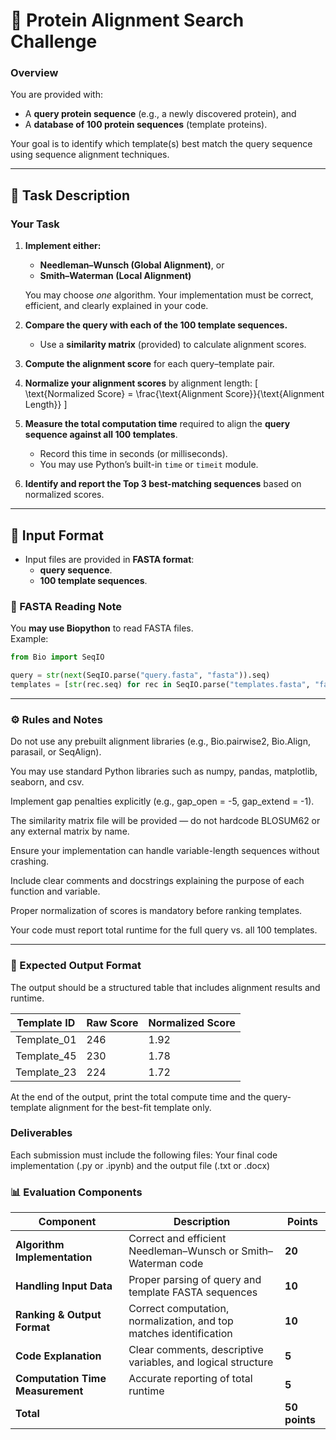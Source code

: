 # 🧬 Protein Alignment Search Challenge

### Overview
You are provided with:
- A **query protein sequence** (e.g., a newly discovered protein), and  
- A **database of 100 protein sequences** (template proteins).  

Your goal is to identify which template(s) best match the query sequence using sequence alignment techniques.

---

## 🧠 Task Description

### Your Task
1. **Implement either:**
   - **Needleman–Wunsch (Global Alignment)**, or  
   - **Smith–Waterman (Local Alignment)**  

   You may choose *one* algorithm. Your implementation must be correct, efficient, and clearly explained in your code.

2. **Compare the query with each of the 100 template sequences.**
   - Use a **similarity matrix** (provided) to calculate alignment scores.  

3. **Compute the alignment score** for each query–template pair.

4. **Normalize your alignment scores** by alignment length:
   \[
   \text{Normalized Score} = \frac{\text{Alignment Score}}{\text{Alignment Length}}
   \]

5. **Measure the total computation time** required to align the **query sequence against all 100 templates**.  
   - Record this time in seconds (or milliseconds).  
   - You may use Python’s built-in `time` or `timeit` module.

6. **Identify and report the Top 3 best-matching sequences** based on normalized scores.

---

## 📂 Input Format
- Input files are provided in **FASTA format**:
  - **query sequence**.
  - **100 template sequences**.

### 🔹 FASTA Reading Note
You **may use Biopython** to read FASTA files.  
Example:

```python
from Bio import SeqIO

query = str(next(SeqIO.parse("query.fasta", "fasta")).seq)
templates = [str(rec.seq) for rec in SeqIO.parse("templates.fasta", "fasta")]
```
---
### ⚙️ Rules and Notes
Do not use any prebuilt alignment libraries (e.g., Bio.pairwise2, Bio.Align, parasail, or SeqAlign).

You may use standard Python libraries such as numpy, pandas, matplotlib, seaborn, and csv.

Implement gap penalties explicitly (e.g., gap_open = -5, gap_extend = -1).

The similarity matrix file will be provided — do not hardcode BLOSUM62 or any external matrix by name.

Ensure your implementation can handle variable-length sequences without crashing.

Include clear comments and docstrings explaining the purpose of each function and variable.

Proper normalization of scores is mandatory before ranking templates.

Your code must report total runtime for the full query vs. all 100 templates.

---

### 🧾 Expected Output Format

The output should be a structured table that includes alignment results and runtime.

| Template ID | Raw Score | Normalized Score |
|--------------|------------|------------------|
| Template_01 | 246 | 1.92 |
| Template_45 | 230 | 1.78 |
| Template_23 | 224 | 1.72 |

At the end of the output, print the total compute time and the query-template alignment for the best-fit template only.

### Deliverables

Each submission must include the following files: Your final code implementation (.py or .ipynb) and the output file (.txt or .docx)

### 📊 Evaluation Components

| Component | Description | Points |
|------------|-------------|--------|
| **Algorithm Implementation** | Correct and efficient Needleman–Wunsch or Smith–Waterman code | **20** |
| **Handling Input Data** | Proper parsing of query and template FASTA sequences | **10** |
| **Ranking & Output Format** | Correct computation, normalization, and top matches identification | **10** |
| **Code Explanation** | Clear comments, descriptive variables, and logical structure | **5** |
| **Computation Time Measurement** | Accurate reporting of total runtime | **5** |
| **Total** | | **50 points** |
